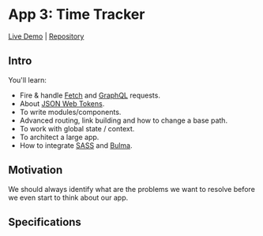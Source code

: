 # App 3: Time Tracker

[Live Demo](https://seed-app-time-tracker.netlify.app/) |  [Repository](https://github.com/MartinKavik/seed-app-time-tracker)

## Intro

You'll learn:
- Fire & handle [Fetch](https://developer.mozilla.org/en-US/docs/Web/API/Fetch_API) and [GraphQL](https://graphql.org/) requests.
- About [JSON Web Tokens](https://jwt.io/).
- To write modules/components.
- Advanced routing, link building and how to change a base path.
- To work with global state / context.
- To architect a large app.
- How to integrate [SASS](https://sass-lang.com/) and [Bulma](https://bulma.io/).

## Motivation

We should always identify what are the problems we want to resolve before we even start to think about our app.

## Specifications









